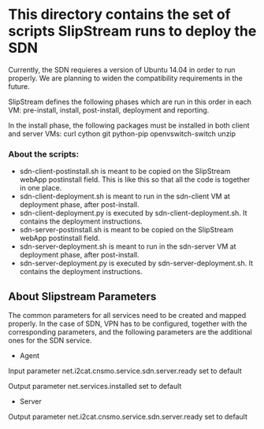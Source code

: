 # This directory contains the set of scripts SlipStream runs to deploy the SDN
Currently, the SDN requieres a version of Ubuntu 14.04 in order to run properly. We are planning to widen the compatibility requirements in the future.

SlipStream defines the following phases which are run in this order in each VM:
pre-install, install, post-install, deployment and reporting.

In the install phase, the following packages must be installed in both client and server VMs:
curl
cython
git
python-pip
openvswitch-switch
unzip

### About the scripts:
* sdn-client-postinstall.sh is meant to be copied on the SlipStream webApp postinstall field. This is like this so that all the code is together in one place.
* sdn-client-deployment.sh is meant to run in the sdn-client VM at deployment phase, after post-install.
* sdn-client-deployment.py is executed by sdn-client-deployment.sh. It contains the deployment instructions.
* sdn-server-postinstall.sh is meant to be copied on the SlipStream webApp postinstall field. 
* sdn-server-deployment.sh is meant to run in the sdn-server VM at deployment phase, after post-install.
* sdn-server-deployment.py is executed by sdn-server-deployment.sh. It contains the deployment instructions.

## About Slipstream Parameters
The common parameters for all services need to be created and mapped properly. In the case of SDN, VPN has to be configured, together with the corresponding parameters, and the following parameters are the additional ones for the SDN service.

* Agent

Input parameter net.i2cat.cnsmo.service.sdn.server.ready set to default

Output parameter net.services.installed	set to default

* Server

Output parameter net.i2cat.cnsmo.service.sdn.server.ready set to default

